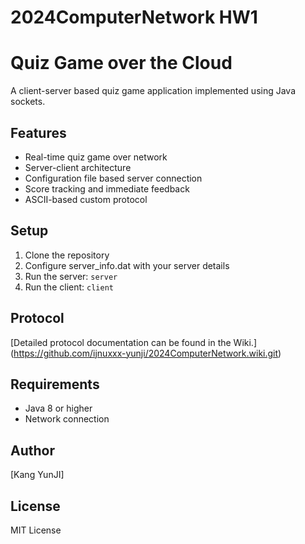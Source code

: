 # 2024ComputerNetwork HW1
# Quiz Game over the Cloud

A client-server based quiz game application implemented using Java sockets.

## Features
- Real-time quiz game over network
- Server-client architecture
- Configuration file based server connection
- Score tracking and immediate feedback
- ASCII-based custom protocol

## Setup
1. Clone the repository
2. Configure server_info.dat with your server details
3. Run the server: `server`
4. Run the client: `client`

## Protocol
[Detailed protocol documentation can be found in the Wiki.]
(https://github.com/ijnuxxx-yunji/2024ComputerNetwork.wiki.git)
## Requirements
- Java 8 or higher
- Network connection

## Author
[Kang YunJI]

## License
MIT License
